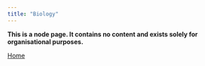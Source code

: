 ```yaml
---
title: "Biology"
---
```

**This is a node page. It contains no content and exists solely for organisational purposes.**

[Home](/)